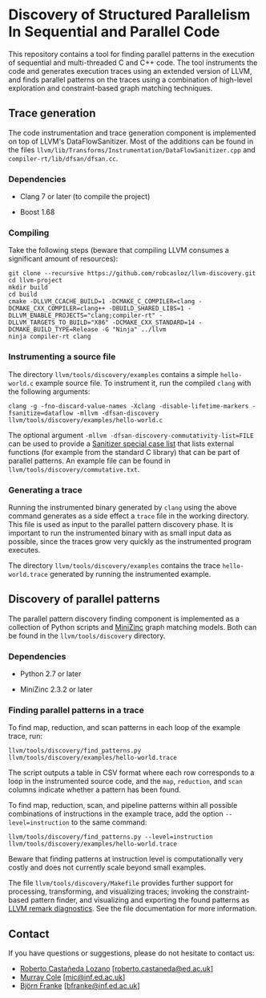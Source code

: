 # Discovery of Structured Parallelism In Sequential and Parallel Code

This repository contains a tool for finding parallel patterns in the execution of sequential and multi-threaded C and C++ code. The tool instruments the code and generates execution traces using an extended version of LLVM, and finds parallel patterns on the traces using a combination of high-level exploration and constraint-based graph matching techniques.

## Trace generation

The code instrumentation and trace generation component is implemented on top of LLVM's DataFlowSanitizer. Most of the additions can be found in the files `llvm/lib/Transforms/Instrumentation/DataFlowSanitizer.cpp` and `compiler-rt/lib/dfsan/dfsan.cc`.

### Dependencies

- Clang 7 or later (to compile the project)

- Boost 1.68

### Compiling

Take the following steps (beware that compiling LLVM consumes a significant amount of resources):

```
git clone --recursive https://github.com/robcasloz/llvm-discovery.git
cd llvm-project
mkdir build
cd build
cmake -DLLVM_CCACHE_BUILD=1 -DCMAKE_C_COMPILER=clang -DCMAKE_CXX_COMPILER=clang++ -DBUILD_SHARED_LIBS=1 -DLLVM_ENABLE_PROJECTS="clang;compiler-rt" -DLLVM_TARGETS_TO_BUILD="X86" -DCMAKE_CXX_STANDARD=14 -DCMAKE_BUILD_TYPE=Release -G "Ninja" ../llvm
ninja compiler-rt clang
```

### Instrumenting a source file

The directory `llvm/tools/discovery/examples` contains a simple `hello-world.c` example source file. To instrument it, run the compiled `clang` with the following arguments:

```
clang -g -fno-discard-value-names -Xclang -disable-lifetime-markers -fsanitize=dataflow -mllvm -dfsan-discovery llvm/tools/discovery/examples/hello-world.c
```

The optional argument `-mllvm -dfsan-discovery-commutativity-list=FILE` can be used to provide a [Sanitizer special case list](https://releases.llvm.org/7.0.0/tools/clang/docs/SanitizerSpecialCaseList.html) that lists external functions (for example from the standard C library) that can be part of parallel patterns. An example file can be found in `llvm/tools/discovery/commutative.txt`.

### Generating a trace

Running the instrumented binary generated by `clang` using the above command generates as a side effect a `trace` file in the working directory. This file is used as input to the parallel pattern discovery phase. It is important to run the instrumented binary with as small input data as possible, since the traces grow very quickly as the instrumented program executes.

The directory `llvm/tools/discovery/examples` contains the trace `hello-world.trace` generated by running the instrumented example.

## Discovery of parallel patterns

The parallel pattern discovery finding component is implemented as a collection of Python scripts and [MiniZinc](https://www.minizinc.org) graph matching models. Both can be found in the `llvm/tools/discovery` directory.

### Dependencies

- Python 2.7 or later

- MiniZinc 2.3.2 or later

### Finding parallel patterns in a trace

To find map, reduction, and scan patterns in each loop of the example trace, run:

```
llvm/tools/discovery/find_patterns.py llvm/tools/discovery/examples/hello-world.trace
```

The script outputs a table in CSV format where each row corresponds to a loop in the instrumented source code, and the `map`, `reduction`, and `scan` columns indicate whether a pattern has been found.

To find map, reduction, scan, and pipeline patterns within all possible combinations of instructions in the example trace, add the option `--level=instruction` to the same command:

```
llvm/tools/discovery/find_patterns.py --level=instruction llvm/tools/discovery/examples/hello-world.trace
```

Beware that finding patterns at instruction level is computationally very costly and does not currently scale beyond small examples.

The file `llvm/tools/discovery/Makefile` provides further support for processing, transforming, and visualizing traces; invoking the constraint-based pattern finder, and visualizing and exporting the found patterns as [LLVM remark diagnostics](https://llvm.org/docs/Remarks.html). See the file documentation for more information.

## Contact

If you have questions or suggestions, please do not hesitate to contact us:

- [Roberto Castañeda Lozano](https://robcasloz.github.io/) [<roberto.castaneda@ed.ac.uk>]
- [Murray Cole](https://homepages.inf.ed.ac.uk/mic/) [<mic@inf.ed.ac.uk>]
- [Björn Franke](https://blog.inf.ed.ac.uk/bfranke/) [<bfranke@inf.ed.ac.uk>]
